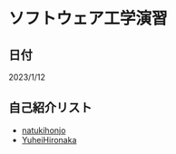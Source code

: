  # ソフトウェア工学演習

## 日付
2023/1/12

## 自己紹介リスト
 - [natukihonjo](https://github.com/natukihonjo/hello-world/blob/main/intro.md)
 - [YuheiHironaka](https://github.com/YuheiHironaka/hello-world/blob/main/intro2.md)


